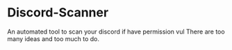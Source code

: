 # Discord-Scanner
An automated tool to scan your discord if have permission vul
There are too many ideas and too much to do.
